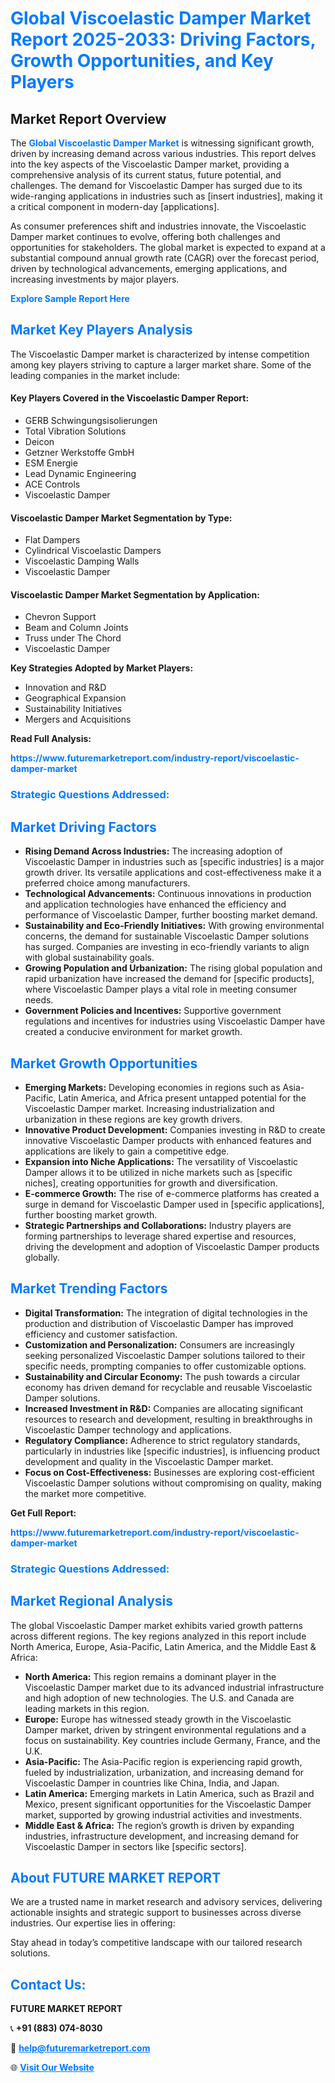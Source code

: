 <h1 style="color: #007BFF;">Global Viscoelastic Damper Market Report 2025-2033: Driving Factors, Growth Opportunities, and Key Players</h1>

<section id="overview">
<h2>Market Report Overview</h2>
<p>The <a href="https://www.futuremarketreport.com/industry-report/viscoelastic-damper-market" style="color: #007BFF; text-decoration: none;"><strong>Global Viscoelastic Damper Market</strong></a> is witnessing significant growth, driven by increasing demand across various industries. This report delves into the key aspects of the Viscoelastic Damper market, providing a comprehensive analysis of its current status, future potential, and challenges. The demand for Viscoelastic Damper has surged due to its wide-ranging applications in industries such as [insert industries], making it a critical component in modern-day [applications].</p>
<p>As consumer preferences shift and industries innovate, the Viscoelastic Damper market continues to evolve, offering both challenges and opportunities for stakeholders. The global market is expected to expand at a substantial compound annual growth rate (CAGR) over the forecast period, driven by technological advancements, emerging applications, and increasing investments by major players.</p>
</section>

<section id="overview">
<p><a href="https://www.futuremarketreport.com/request-sample/reportId=106667" style="color: #007BFF; text-decoration: none;"><strong>Explore Sample Report Here</strong></a></p>
</section>

<section id="key-players">
<h2 style="color: #007BFF;">Market Key Players Analysis</h2>
<p>The Viscoelastic Damper market is characterized by intense competition among key players striving to capture a larger market share. Some of the leading companies in the market include:</p>
<h4>Key Players Covered in the Viscoelastic Damper Report:</h4>
<ul><li>GERB Schwingungsisolierungen</li><li>Total Vibration Solutions</li><li>Deicon</li><li>Getzner Werkstoffe GmbH</li><li>ESM Energie</li><li>Lead Dynamic Engineering</li><li>ACE Controls</li><li>Viscoelastic Damper</li></ul>
<h4>Viscoelastic Damper Market Segmentation by Type:</h4>
<ul><li>Flat Dampers</li><li>Cylindrical Viscoelastic Dampers</li><li>Viscoelastic Damping Walls</li><li>Viscoelastic Damper</li></ul>

<h4>Viscoelastic Damper Market Segmentation by Application:</h4>
<ul><li>Chevron Support</li><li>Beam and Column Joints</li><li>Truss under The Chord</li><li>Viscoelastic Damper</li></ul>
<p><strong>Key Strategies Adopted by Market Players:</strong></p>
<ul>
<li>Innovation and R&D</li>
<li>Geographical Expansion</li>
<li>Sustainability Initiatives</li>
<li>Mergers and Acquisitions</li>
</ul>
</section>

<section>
<p><strong>Read Full Analysis: </strong></p><a href="https://www.futuremarketreport.com/industry-report/viscoelastic-damper-market" style="color: #007BFF; text-decoration: none;"><strong>https://www.futuremarketreport.com/industry-report/viscoelastic-damper-market</strong></a>
<h3 style="color: #007BFF;">Strategic Questions Addressed:</h3>
</section>

<section id="driving-factors">
<h2 style="color: #007BFF;">Market Driving Factors</h2>
<ul>
<li><strong>Rising Demand Across Industries:</strong> The increasing adoption of Viscoelastic Damper in industries such as [specific industries] is a major growth driver. Its versatile applications and cost-effectiveness make it a preferred choice among manufacturers.</li>
<li><strong>Technological Advancements:</strong> Continuous innovations in production and application technologies have enhanced the efficiency and performance of Viscoelastic Damper, further boosting market demand.</li>
<li><strong>Sustainability and Eco-Friendly Initiatives:</strong> With growing environmental concerns, the demand for sustainable Viscoelastic Damper solutions has surged. Companies are investing in eco-friendly variants to align with global sustainability goals.</li>
<li><strong>Growing Population and Urbanization:</strong> The rising global population and rapid urbanization have increased the demand for [specific products], where Viscoelastic Damper plays a vital role in meeting consumer needs.</li>
<li><strong>Government Policies and Incentives:</strong> Supportive government regulations and incentives for industries using Viscoelastic Damper have created a conducive environment for market growth.</li>
</ul>
</section>

<section id="growth-opportunities">
<h2 style="color: #007BFF;">Market Growth Opportunities</h2>
<ul>
<li><strong>Emerging Markets:</strong> Developing economies in regions such as Asia-Pacific, Latin America, and Africa present untapped potential for the Viscoelastic Damper market. Increasing industrialization and urbanization in these regions are key growth drivers.</li>
<li><strong>Innovative Product Development:</strong> Companies investing in R&D to create innovative Viscoelastic Damper products with enhanced features and applications are likely to gain a competitive edge.</li>
<li><strong>Expansion into Niche Applications:</strong> The versatility of Viscoelastic Damper allows it to be utilized in niche markets such as [specific niches], creating opportunities for growth and diversification.</li>
<li><strong>E-commerce Growth:</strong> The rise of e-commerce platforms has created a surge in demand for Viscoelastic Damper used in [specific applications], further boosting market growth.</li>
<li><strong>Strategic Partnerships and Collaborations:</strong> Industry players are forming partnerships to leverage shared expertise and resources, driving the development and adoption of Viscoelastic Damper products globally.</li>
</ul>
</section>

<section id="trending-factors">
<h2 style="color: #007BFF;">Market Trending Factors</h2>
<ul>
<li><strong>Digital Transformation:</strong> The integration of digital technologies in the production and distribution of Viscoelastic Damper has improved efficiency and customer satisfaction.</li>
<li><strong>Customization and Personalization:</strong> Consumers are increasingly seeking personalized Viscoelastic Damper solutions tailored to their specific needs, prompting companies to offer customizable options.</li>
<li><strong>Sustainability and Circular Economy:</strong> The push towards a circular economy has driven demand for recyclable and reusable Viscoelastic Damper solutions.</li>
<li><strong>Increased Investment in R&D:</strong> Companies are allocating significant resources to research and development, resulting in breakthroughs in Viscoelastic Damper technology and applications.</li>
<li><strong>Regulatory Compliance:</strong> Adherence to strict regulatory standards, particularly in industries like [specific industries], is influencing product development and quality in the Viscoelastic Damper market.</li>
<li><strong>Focus on Cost-Effectiveness:</strong> Businesses are exploring cost-efficient Viscoelastic Damper solutions without compromising on quality, making the market more competitive.</li>
</ul>
</section>

<section>
<p><strong>Get Full Report: </strong></p><a href="https://www.futuremarketreport.com/industry-report/viscoelastic-damper-market" style="color: #007BFF; text-decoration: none;"><strong>https://www.futuremarketreport.com/industry-report/viscoelastic-damper-market</strong></a>
<h3 style="color: #007BFF;">Strategic Questions Addressed:</h3>
</section>


<section id="regional-analysis">
<h2 style="color: #007BFF;">Market Regional Analysis</h2>
<p>The global Viscoelastic Damper market exhibits varied growth patterns across different regions. The key regions analyzed in this report include North America, Europe, Asia-Pacific, Latin America, and the Middle East & Africa:</p>
<ul>
<li><strong>North America:</strong> This region remains a dominant player in the Viscoelastic Damper market due to its advanced industrial infrastructure and high adoption of new technologies. The U.S. and Canada are leading markets in this region.</li>
<li><strong>Europe:</strong> Europe has witnessed steady growth in the Viscoelastic Damper market, driven by stringent environmental regulations and a focus on sustainability. Key countries include Germany, France, and the U.K.</li>
<li><strong>Asia-Pacific:</strong> The Asia-Pacific region is experiencing rapid growth, fueled by industrialization, urbanization, and increasing demand for Viscoelastic Damper in countries like China, India, and Japan.</li>
<li><strong>Latin America:</strong> Emerging markets in Latin America, such as Brazil and Mexico, present significant opportunities for the Viscoelastic Damper market, supported by growing industrial activities and investments.</li>
<li><strong>Middle East & Africa:</strong> The region’s growth is driven by expanding industries, infrastructure development, and increasing demand for Viscoelastic Damper in sectors like [specific sectors].</li>
</ul>
</section>

<footer>
<h2 style="color: #007BFF;">About FUTURE MARKET REPORT</h2>
<p>We are a trusted name in market research and advisory services, delivering actionable insights and strategic support to businesses across diverse industries. Our expertise lies in offering:</p>

<p>Stay ahead in today’s competitive landscape with our tailored research solutions.</p>

<h2 style="color: #007BFF;">Contact Us:</h2>
<p><strong>FUTURE MARKET REPORT</strong></p>
<p>📞 <strong>+91 (883) 074-8030</strong></p>
<p>📧 <strong><a href="mailto:help@futuremarketreport.com" style="color: #007BFF;">help@futuremarketreport.com</a></strong></p>
<p>🌐 <strong><a href="https://www.futuremarketreport.com/" style="color: #007BFF;">Visit Our Website</a></strong></p>
</footer>